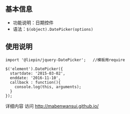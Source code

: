 ## 基本信息

* 功能说明：日期控件
* 语法：``$(object).DatePicker(options)``

## 使用说明
    import '@liepin/jquery-DatePicker';   //模板用require

    $('element').DatePicker({
      startdate: '2015-03-02',
      enddate: '2016-11-10',
      callback : function(){
        console.log(this, arguments);
      }
    });


详细内容 访问 http://mabenwansui.github.io/

